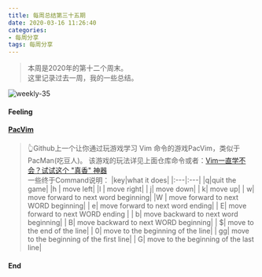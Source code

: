 ```yaml
---
title: 每周总结第三十五期
date: 2020-03-16 11:26:40
categories:
- 每周分享
tags: 每周分享
---
```

> 本周是2020年的第十二个周末。    
> 这里记录过去一周，我的一些总结。

<!-- 制作一张最能反映过去一周的周图片 -->
![weekly-35](http://img.liugezhou.online/blog/w$)


<!--more-->
<!-- 一周最大感受 -->
#### Feeling

#### [PacVim](https://github.com/jmoon018/PacVim)
> 👆Github上一个让你通过玩游戏学习 Vim 命令的游戏PacVim，类似于PacMan(吃豆人)。 
> 该游戏的玩法详见上面仓库命令或者：[Vim一直学不会？试试这个 "真香" 神器](https://mp.weixin.qq.com/s/aauMKWZhzsYeayj1S0FffQ)  
> 一些终于Command说明： 
> |key|what it does|
> |:---|:---|
> |q|quit the game|
> |h | move left|
> |l | move right|
> | j| move down|
> | k| move up|
> | w| move  forward to next word beginning|
> |W | move  forward to next WORD beginning|
> | e| move forward to next word ending|
> | E| move forward to next WORD ending |
> | b| move backward to next word beginning|
> | B| move backward to next WORD beginning|
> | $| move to the end of the line|
> | 0| move to the beginning of the line|
> | gg| move to the beginning of the first line|
> | G| 	move to the beginning of the last line|

<!-- 鸡汤一句 -->
#### End